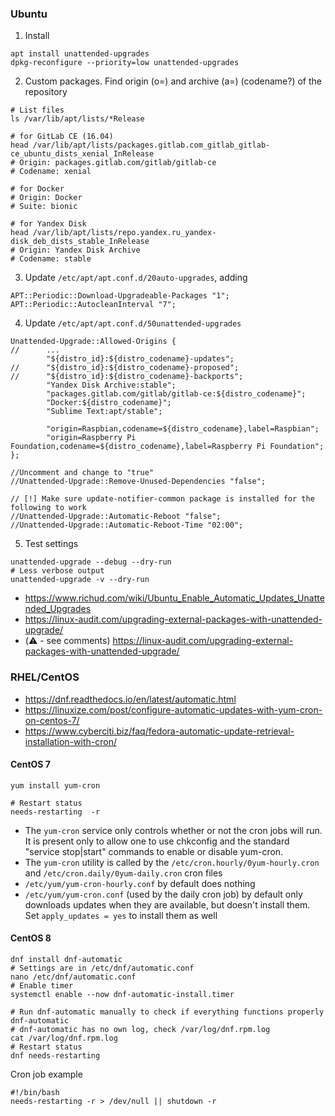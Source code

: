 ### Ubuntu

1. Install
```shell
apt install unattended-upgrades
dpkg-reconfigure --priority=low unattended-upgrades
```

2. Custom packages. Find origin (o=) and archive (a=) (codename?) of the repository
```shell
# List files
ls /var/lib/apt/lists/*Release

# for GitLab CE (16.04)
head /var/lib/apt/lists/packages.gitlab.com_gitlab_gitlab-ce_ubuntu_dists_xenial_InRelease
# Origin: packages.gitlab.com/gitlab/gitlab-ce
# Codename: xenial

# for Docker
# Origin: Docker
# Suite: bionic

# for Yandex Disk
head /var/lib/apt/lists/repo.yandex.ru_yandex-disk_deb_dists_stable_InRelease
# Origin: Yandex Disk Archive
# Codename: stable
```

3. Update `/etc/apt/apt.conf.d/20auto-upgrades`, adding
```
APT::Periodic::Download-Upgradeable-Packages "1";
APT::Periodic::AutocleanInterval "7";
```

4. Update `/etc/apt/apt.conf.d/50unattended-upgrades`
```
Unattended-Upgrade::Allowed-Origins {
//      ...
        "${distro_id}:${distro_codename}-updates";
//      "${distro_id}:${distro_codename}-proposed";
//      "${distro_id}:${distro_codename}-backports";
        "Yandex Disk Archive:stable";
        "packages.gitlab.com/gitlab/gitlab-ce:${distro_codename}";
        "Docker:${distro_codename}";
        "Sublime Text:apt/stable";

        "origin=Raspbian,codename=${distro_codename},label=Raspbian";
        "origin=Raspberry Pi Foundation,codename=${distro_codename},label=Raspberry Pi Foundation";
};

//Uncomment and change to "true"
//Unattended-Upgrade::Remove-Unused-Dependencies "false";

// [!] Make sure update-notifier-common package is installed for the following to work
//Unattended-Upgrade::Automatic-Reboot "false";
//Unattended-Upgrade::Automatic-Reboot-Time "02:00";
```

5. Test settings
```shell
unattended-upgrade --debug --dry-run
# Less verbose output
unattended-upgrade -v --dry-run
```

* https://www.richud.com/wiki/Ubuntu_Enable_Automatic_Updates_Unattended_Upgrades
* https://linux-audit.com/upgrading-external-packages-with-unattended-upgrade/
* (:warning: - see comments) https://linux-audit.com/upgrading-external-packages-with-unattended-upgrade/

### RHEL/CentOS

* https://dnf.readthedocs.io/en/latest/automatic.html
* https://linuxize.com/post/configure-automatic-updates-with-yum-cron-on-centos-7/
* https://www.cyberciti.biz/faq/fedora-automatic-update-retrieval-installation-with-cron/


#### CentOS 7
```shell
yum install yum-cron

# Restart status
needs-restarting  -r
```
* The `yum-cron` service only controls whether or not the cron jobs will run. It is present only to allow
    one to use chkconfig and the standard "service stop|start" commands to enable or disable yum-cron.
* The `yum-cron` utility is called by the `/etc/cron.hourly/0yum-hourly.cron` and `/etc/cron.daily/0yum-daily.cron` cron files
* `/etc/yum/yum-cron-hourly.conf` by default does nothing
* `/etc/yum/yum-cron.conf` (used by the daily cron job) by default only downloads updates when they are available, but doesn't install them.
   Set `apply_updates = yes` to install them as well

#### CentOS 8
```shell
dnf install dnf-automatic
# Settings are in /etc/dnf/automatic.conf
nano /etc/dnf/automatic.conf
# Enable timer
systemctl enable --now dnf-automatic-install.timer

# Run dnf-automatic manually to check if everything functions properly
dnf-automatic
# dnf-automatic has no own log, check /var/log/dnf.rpm.log
cat /var/log/dnf.rpm.log
# Restart status
dnf needs-restarting
```

Cron job example
```shell
#!/bin/bash
needs-restarting -r > /dev/null || shutdown -r
```
